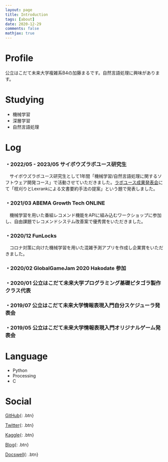 ```yaml
---
layout: page
title: Introduction
tags: [about]
date: 2020-12-29
comments: false
mathjax: true
---
```


# Profile
公立はこだて未来大学複雑系B4の加藤まるです。自然言語処理に興味があります。

# Studying
+ 機械学習
+ 深層学習
+ 自然言語処理

# Log
### ・2022/05 - 2023/05 サイボウズラボユース研究生
<p style="text-indent:1em;">サイボウズラボユース研究生として1年間「機械学習/自然言語処理に関するソフトウェア開発コース」で活動させていただきました。<a href="https://blog.cybozu.io/entry/2023/04/06/083722">ラボユース成果発表会</a>にて「枝刈りとLexrankによる文書要約手法の提案」という題で発表しました。</p>

### ・2021/03 ABEMA Growth Tech ONLINE
<p style="text-indent:1em;">機械学習を用いた番組レコメンド機能をAPIに組み込むワークショップに参加し、自由課題でレコメンドシステム改善案で優秀賞をいただきました。</p>

### ・2020/12 FunLocks 
<p style="text-indent:1em;">
コロナ対策に向けた機械学習を用いた混雑予測アプリを作成し企業賞をいただきました。</p>

### ・2020/02 GlobalGameJam 2020 Hakodate 参加
### ・2020/01 公立はこだて未来大学プログラミング基礎ピタゴラ製作クラス代表
### ・2019/07 公立はこだて未来大学情報表現入門自分スケジューラ発表会
### ・2019/05 公立はこだて未来大学情報表現入門オリジナルゲーム発表会

# Language
+ Python
+ Processing
+ C

# Social
[GitHub](https://github.com/marbou090){: .btn}

[Twitter](https://twitter.com/mr__py){: .btn}

[Kaggle](https://www.kaggle.com/mrboupp){: .btn}

[Blog](https://marbou090.github.io/MyBlog/){: .btn}

[Docswell](https://www.docswell.com/user/marbou090){: .btn}
